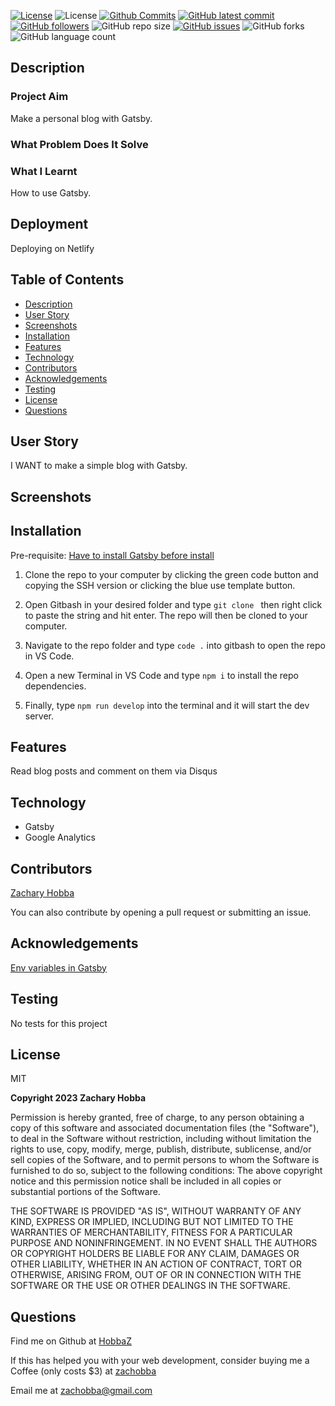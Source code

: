 [![License](https://img.shields.io/badge/License-MIT-blue.svg)](https://choosealicense.com/licenses/mit/)
![License](https://img.shields.io/badge/Made%20with-Gatsby-darkblue.svg)
[![Github Commits](https://img.shields.io/github/commit-activity/w/HobbaZ/my-gatsby-site)](https://github.com/HobbaZ/my-gatsby-site/commits)
[![GitHub latest commit](https://img.shields.io/github/last-commit/HobbaZ/my-gatsby-site)](https://github.com/HobbaZ/my-gatsby-site/branches)
[![GitHub followers](https://img.shields.io/github/followers/HobbaZ.svg)]()
![GitHub repo size](https://img.shields.io/github/repo-size/HobbaZ/my-gatsby-site)
[![GitHub issues](https://img.shields.io/github/issues/HobbaZ/my-gatsby-site)](https://img.shields.io/github/issues/HobbaZ/my-gatsby-site)
![GitHub forks](https://img.shields.io/github/forks/HobbaZ/my-gatsby-site)
![GitHub language count](https://img.shields.io/github/languages/count/HobbaZ/my-gatsby-site)

## Description

### Project Aim

Make a personal blog with Gatsby.

### What Problem Does It Solve

### What I Learnt

How to use Gatsby.

## Deployment

Deploying on Netlify

## Table of Contents

- [Description](#description)
- [User Story](#user-story)
- [Screenshots](#screenshots)
- [Installation](#installation)
- [Features](#features)
- [Technology](#technology)
- [Contributors](#contributors)
- [Acknowledgements](#acknowledgements)
- [Testing](#testing)
- [License](#license)
- [Questions](#questions)

## User Story

I WANT to make a simple blog with Gatsby.

## Screenshots

## Installation

Pre-requisite: [Have to install Gatsby before install](https://www.npmjs.com/package/gatsby)

1. Clone the repo to your computer by clicking the green code button and copying the SSH version or clicking the blue use template button.

2. Open Gitbash in your desired folder and type `git clone ` then right click to paste the string and hit enter. The repo will then be cloned to your computer.

3. Navigate to the repo folder and type `code .` into gitbash to open the repo in VS Code.

4. Open a new Terminal in VS Code and type `npm i` to install the repo dependencies.

5. Finally, type `npm run develop` into the terminal and it will start the dev server.

## Features

Read blog posts and comment on them via Disqus

## Technology

- Gatsby
- Google Analytics

## Contributors

[Zachary Hobba](https://github.com/HobbaZ)

You can also contribute by opening a pull request or submitting an issue.

## Acknowledgements

[Env variables in Gatsby](https://dev.to/steeeeeph/how-to-implement-env-variables-in-gatsby-and-react-252d)

## Testing

No tests for this project

## License

MIT

**Copyright 2023 Zachary Hobba**

Permission is hereby granted, free of charge, to any person obtaining a copy of this software and associated documentation files (the "Software"), to deal in the Software without restriction, including without limitation the rights to use, copy, modify, merge, publish, distribute, sublicense, and/or sell copies of the Software, and to permit persons to whom the Software is furnished to do so, subject to the following conditions:
The above copyright notice and this permission notice shall be included in all copies or substantial portions of the Software.

THE SOFTWARE IS PROVIDED "AS IS", WITHOUT WARRANTY OF ANY KIND, EXPRESS OR IMPLIED, INCLUDING BUT NOT LIMITED TO THE WARRANTIES OF MERCHANTABILITY, FITNESS FOR A PARTICULAR PURPOSE AND NONINFRINGEMENT. IN NO EVENT SHALL THE AUTHORS OR COPYRIGHT HOLDERS BE LIABLE FOR ANY CLAIM, DAMAGES OR OTHER LIABILITY, WHETHER IN AN ACTION OF CONTRACT, TORT OR OTHERWISE, ARISING FROM, OUT OF OR IN CONNECTION WITH THE SOFTWARE OR THE USE OR OTHER DEALINGS IN THE SOFTWARE.

## Questions

Find me on Github at [HobbaZ](https://github.com/HobbaZ)

If this has helped you with your web development, consider buying me a Coffee (only costs $3) at [zachobba](https://buymeacoffee.com/zachobbaS)

Email me at [zachobba@gmail.com](zachobba@gmail.com)
